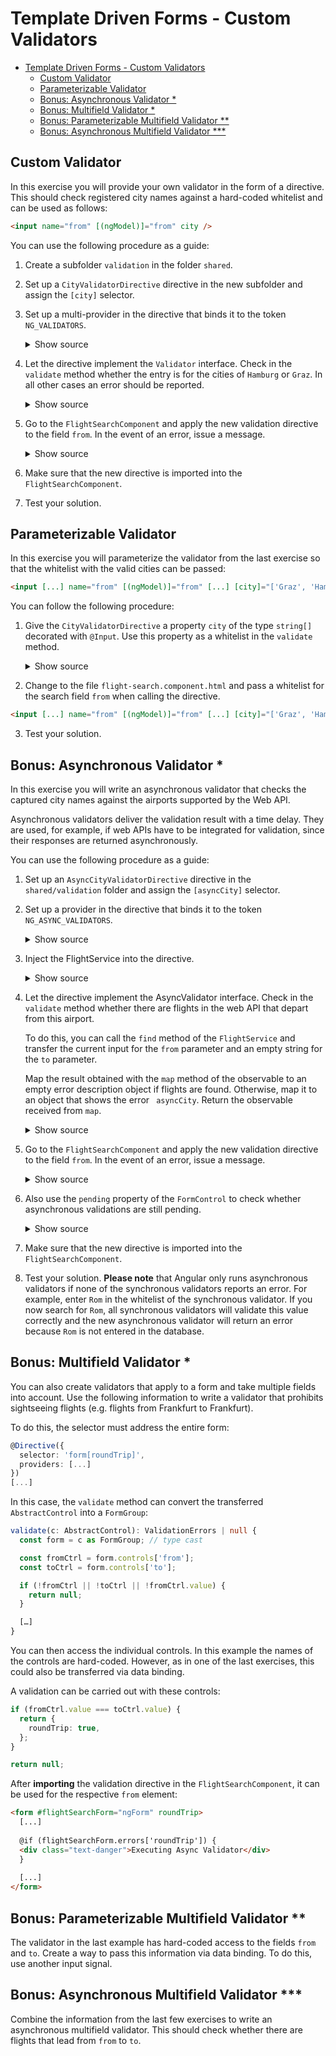 # Template Driven Forms - Custom Validators

- [Template Driven Forms - Custom Validators](#template-driven-forms---custom-validators)
  - [Custom Validator](#custom-validator)
  - [Parameterizable Validator](#parameterizable-validator)
  - [Bonus: Asynchronous Validator \*](#bonus-asynchronous-validator-)
  - [Bonus: Multifield Validator \*](#bonus-multifield-validator-)
  - [Bonus: Parameterizable Multifield Validator \*\*](#bonus-parametrizable-multifield-validator-)
  - [Bonus: Asynchronous Multifield Validator \*\*\*](#bonus-asynchronous-multifield-validator-)

## Custom Validator

In this exercise you will provide your own validator in the form of a directive. This should check registered city names against a hard-coded whitelist and can be used as follows:

```html
<input name="from" [(ngModel)]="from" city />
```

You can use the following procedure as a guide:

1. Create a subfolder `validation` in the folder `shared`.

2. Set up a `CityValidatorDirective` directive in the new subfolder and assign the `[city]` selector.

3. Set up a multi-provider in the directive that binds it to the token `NG_VALIDATORS`.

   <details>
   <summary>Show source</summary>
   <p>

   ```typescript
   @Directive({
     selector: 'input[city]',
     providers: [{
       provide: NG_VALIDATORS,
       useExisting: CityValidatorDirective,
       multi: true
     }]
   })
   export class CityValidatorDirective {
     [...]
   }
   ```

   </p>
   </details>

4. Let the directive implement the `Validator` interface. Check in the `validate` method whether the entry is for the cities of `Hamburg` or `Graz`. In all other cases an error should be reported.

   <details>
   <summary>Show source</summary>
   <p>

   ```typescript
   @Directive({
     [...]
   })
   export class CityValidatorDirective implements Validator {
     protected readonly validCities = ['Graz', 'Wien', 'Hamburg', 'Berlin'];

     validate(c: AbstractControl): ValidationErrors | null {
       if (c.value && !this.validCities.includes(c.value)) {
         return {
           city: {
             actualValue: c.value,
             validCities: this.validCities
           }
         }
       }

       return null; // no error
     }
   }
   ```

   </p>
   </details>

5. Go to the `FlightSearchComponent` and apply the new validation directive to the field `from`. In the event of an error, issue a message.

   <details>
   <summary>Show source</summary>
   <p>

   ```html
   <input name="from" [(ngModel)]="from" required minlength="3" maxlength="15" pattern="[a-zA-ZäöüÄÖÜß ]*" city />
   [...]

   <!-- better add this to your Validation Errors component -->
   @if (flightSearchForm.controls['from']?.errors['city']) {
   <div class="text-danger">... city error msg ...</div>
   } [...]
   ```

   </p>
   </details>

6. Make sure that the new directive is imported into the `FlightSearchComponent`.

7. Test your solution.

## Parameterizable Validator

In this exercise you will parameterize the validator from the last exercise so that the whitelist with the valid cities can be passed:

```html
<input [...] name="from" [(ngModel)]="from" [...] [city]="['Graz', 'Hamburg']" />
```

You can follow the following procedure:

1. Give the `CityValidatorDirective` a property `city` of the type `string[]` decorated with `@Input`. Use this property as a whitelist in the `validate` method.

   <details>
   <summary>Show source</summary>
   <p>

   ```typescript
   @Directive({
     [...]
   })
   export class CityValidatorDirective implements Validator {
     protected readonly city = input.required<string[]>();

     validate(c: AbstractControl): ValidationErrors | null {
       if (c.value && !this.city().includes(c.value)) {
         return {
           city: {
             actualCity: c.value,
             validCities: this.city().join(', ')
           }
         }
       }

       return null;
     }
   }
   ```

   </p>
   </details>

2. Change to the file `flight-search.component.html` and pass a whitelist for the search field `from` when calling the directive.

```html
<input [...] name="from" [(ngModel)]="from" [...] [city]="['Graz', 'Hamburg']" />
```

3. Test your solution.

## Bonus: Asynchronous Validator \*

In this exercise you will write an asynchronous validator that checks the captured city names against the airports supported by the Web API.

Asynchronous validators deliver the validation result with a time delay. They are used, for example, if web APIs have to be integrated for validation, since their responses are returned asynchronously.

You can use the following procedure as a guide:

1. Set up an `AsyncCityValidatorDirective` directive in the `shared/validation` folder and assign the `[asyncCity]` selector.

2. Set up a provider in the directive that binds it to the token `NG_ASYNC_VALIDATORS`.

   <details>
   <summary>Show source</summary>
   <p>

   ```typescript
   @Directive({
     selector: 'input[asyncCity]',
     providers: [{
       provide: NG_ASYNC_VALIDATORS,
       useExisting: AsyncCityValidatorDirective,
       multi: true
     }]
   })
   export class AsyncCityValidatorDirective {
     [...]
   }
   ```

   </p>
   </details>

3. Inject the FlightService into the directive.

   <details>
   <summary>Show source</summary>
   <p>

   ```typescript
   @Directive({
     [...]
   })
   export class AsyncCityValidatorDirective {
     private readonly flightService = inject(FlightService);

     [...]
   }
   ```

   </p>
   </details>

4. Let the directive implement the AsyncValidator interface. Check in the `validate` method whether there are flights in the web API that depart from this airport.

   To do this, you can call the `find` method of the `FlightService` and transfer the current input for the `from` parameter and an empty string for the `to` parameter.

   Map the result obtained with the `map` method of the observable to an empty error description object if flights are found. Otherwise, map it to an object that shows the error ` asyncCity`. Return the observable received from `map`.

    <details>
    <summary>Show source</summary>
    <p>

   ```typescript
   import { map, delay } from 'rxjs/operators';
   [...]

   @Directive({
     [...]
   })
   export class AsyncCityValidatorDirective implements AsyncValidator {
     private readonly flightService = inject(FlightService);

     validate(c: AbstractControl): Observable<ValidationErrors | null> {
       return this.flightService.find(c.value, '').pipe(
         map(flights => (flights.length) > 0 ? null : { asyncCity: true }),
         delay(2000) // <-- delay; can be removed later...
       );
     }
   }
   ```

    </p>
    </details>

5. Go to the `FlightSearchComponent` and apply the new validation directive to the field `from`. In the event of an error, issue a message.

   <details>
   <summary>Show source</summary>
   <p>

   ```html
   <input
     [...]
     name="from"
     [(ngModel)]="from"
     required
     minlength="3"
     maxlength="15"
     pattern="[a-zA-ZäöüÄÖÜß ]*"
     asyncCity
   />
   [...]

   <!-- better add this to your Validation Errors component -->
   @if (flightSearchForm.controls['from']?.errors['asyncCity']) {
   <div class="text-danger">... asyncCity error msg ...</div>
   } [...]
   ```

   </p>
   </details>

6. Also use the `pending` property of the `FormControl` to check whether asynchronous validations are still pending.

   <details>
   <summary>Show source</summary>
   <p>

   ```html
   [...] @if (flightSearchForm.controls['from']?.pending) {
   <div class="text-danger">Executing Async Validator</div>
   } [...]
   ```

   </p>
   </details>

7. Make sure that the new directive is imported into the `FlightSearchComponent`.

8. Test your solution. **Please note** that Angular only runs asynchronous validators if none of the synchronous validators reports an error. For example, enter `Rom` in the whitelist of the synchronous validator. If you now search for `Rom`, all synchronous validators will validate this value correctly and the new asynchronous validator will return an error because `Rom` is not entered in the database.

## Bonus: Multifield Validator \*

You can also create validators that apply to a form and take multiple fields into account. Use the following information to write a validator that prohibits sightseeing flights (e.g. flights from Frankfurt to Frankfurt).

To do this, the selector must address the entire form:

```typescript
@Directive({
  selector: 'form[roundTrip]',
  providers: [...]
})
[...]
```

In this case, the `validate` method can convert the transferred `AbstractControl` into a `FormGroup`:

```typescript
validate(c: AbstractControl): ValidationErrors | null {
  const form = c as FormGroup; // type cast

  const fromCtrl = form.controls['from'];
  const toCtrl = form.controls['to'];

  if (!fromCtrl || !toCtrl || !fromCtrl.value) {
    return null;
  }

  […]
}
```

You can then access the individual controls. In this example the names of the controls are hard-coded. However, as in one of the last exercises, this could also be transferred via data binding.

A validation can be carried out with these controls:

```typescript
if (fromCtrl.value === toCtrl.value) {
  return {
    roundTrip: true,
  };
}

return null;
```

After **importing** the validation directive in the `FlightSearchComponent`, it can be used for the respective `from` element:

```html
<form #flightSearchForm="ngForm" roundTrip>
  [...]
  
  @if (flightSearchForm.errors['roundTrip']) {
  <div class="text-danger">Executing Async Validator</div>
  }
  
  [...]
</form>
```

## Bonus: Parameterizable Multifield Validator \*\*

The validator in the last example has hard-coded access to the fields `from` and `to`. Create a way to pass this information via data binding. To do this, use another input signal.

## Bonus: Asynchronous Multifield Validator \*\*\*

Combine the information from the last few exercises to write an asynchronous multifield validator. This should check whether there are flights that lead from `from` to `to`.
